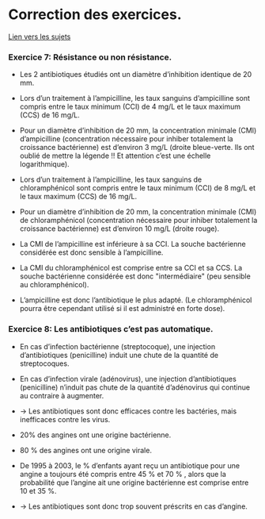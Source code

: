 # Correction des exercices.

[Lien vers les sujets](https://ipfs.io/ipfs/QmdbzwRt3MoeMkrRUikiyEygWdHEtgeU7GD35BMZqLVdk2)

### Exercice 7: Résistance ou non résistance.

- Les 2 antibiotiques étudiés ont un diamètre d’inhibition identique de 20 mm.

- Lors d’un traitement à l’ampicilline, les taux sanguins d’ampicilline sont compris entre le taux minimum (CCI) de 4 mg/L et le taux maximum (CCS) de 16 mg/L.  

- Pour un diamètre d’inhibition de 20 mm, la concentration minimale (CMI) d’ampicilline (concentration nécessaire pour inhiber totalement la croissance bactérienne) est d’environ 3 mg/L (droite bleue-verte. Ils ont oublié de mettre la légende !! Et attention c’est une échelle logarithmique). 

- Lors d’un traitement à l’ampicilline, les taux sanguins de chloramphénicol sont compris entre le taux minimum (CCI) de 8 mg/L et le taux maximum (CCS) de 16 mg/L.  

- Pour un diamètre d’inhibition de 20 mm, la concentration minimale (CMI) de chloramphénicol (concentration nécessaire pour inhiber totalement la croissance bactérienne) est d’environ 10 mg/L (droite rouge). 

- La CMI de l’ampicilline est inférieure à sa CCI. La souche bactérienne considérée est donc sensible à l’ampicilline.

- La CMI du chloramphénicol est comprise entre sa CCI et sa CCS. La souche bactérienne considérée est donc "intermédiaire" (peu sensible au chloramphénicol).

- L’ampicilline est donc l’antibiotique le plus adapté. (Le chloramphénicol pourra être cependant utilisé si il est administré en forte dose).

### Exercice 8: Les antibiotiques c’est pas automatique.

- En cas d’infection bactérienne (streptocoque), une injection d’antibiotiques (penicilline) induit une chute de la quantité de streptocoques.

- En cas d’infection virale (adénovirus), une injection d’antibiotiques (penicilline) n’induit pas chute de la quantité d’adénovirus qui continue au contraire à augmenter.

- -> Les antibiotiques sont donc efficaces contre les bactéries, mais inefficaces contre les virus.

- 20% des angines ont une origine bactérienne.

- 80 % des angines ont une origine virale.

- De 1995 à 2003, le % d’enfants ayant reçu un antibiotique pour une angine a toujours été compris entre 45 % et 70 % , alors que la probabilité que l’angine ait une origine bactérienne est comprise entre 10 et 35 %. 

- -> Les antibiotiques sont donc trop souvent préscrits en cas d’angine.
